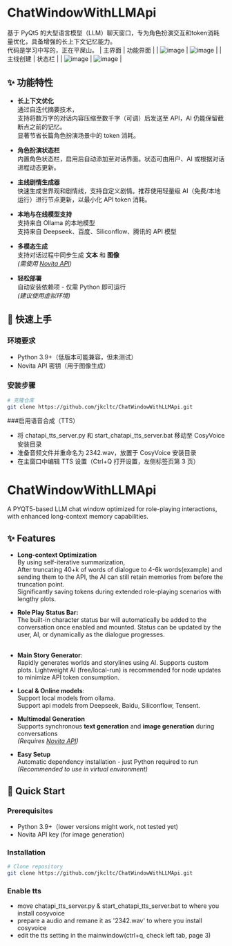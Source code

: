 # ChatWindowWithLLMApi
 
基于 PyQt5 的大型语言模型（LLM）聊天窗口，专为角色扮演交互和token消耗量优化，具备增强的长上下文记忆能力。  
代码是学习中写的，正在平屎山。
| 主界面 | 功能界面 |
| ![image](https://github.com/user-attachments/assets/12cbf534-134a-4f29-9062-cce77bd48d71) | ![image](https://github.com/user-attachments/assets/ae804710-bb81-4c3c-991e-ece9861da15e) |
| 主线创建 | 状态栏 |
| ![image](https://github.com/user-attachments/assets/8929c332-75f1-4f87-92ec-dcccfa347baf) | ![image](https://github.com/user-attachments/assets/1ed9c2d8-0eb3-4ef4-a130-9747c159b66f) |


## ✨ 功能特性
 
- **长上下文优化**  
  通过自迭代摘要技术，  
  支持将数万字的对话内容压缩至数千字（可调）后发送至 API，AI 仍能保留截断点之前的记忆。  
  显著节省长篇角色扮演场景中的 token 消耗。  
 
- **角色扮演状态栏**  
  内置角色状态栏，启用后自动添加至对话界面。状态可由用户、AI 或根据对话进程动态更新。  
 
- **主线剧情生成器**  
  快速生成世界观和剧情线，支持自定义剧情。推荐使用轻量级 AI（免费/本地运行）进行节点更新，以最小化 API token 消耗。  
 
- **本地与在线模型支持**  
  支持来自 Ollama 的本地模型  
  支持来自 Deepseek、百度、Siliconflow、腾讯的 API 模型  
 
- **多模态生成**  
  支持对话过程中同步生成 **文本** 和 **图像**  
  *(需使用 [Novita API](https://www.novita.ai/))* 
 
- **轻松部署**  
  自动安装依赖项 - 仅需 Python 即可运行  
  *(建议使用虚拟环境)*
 
## 🚀 快速上手
 
### 环境要求
- Python 3.9+（低版本可能兼容，但未测试）
- Novita API 密钥（用于图像生成）
 
### 安装步骤
```bash
# 克隆仓库
git clone https://github.com/jkcltc/ChatWindowWithLLMApi.git
```

###启用语音合成（TTS）  
- 将 chatapi_tts_server.py 和 start_chatapi_tts_server.bat 移动至 CosyVoice 安装目录
- 准备音频文件并重命名为 2342.wav，放置于 CosyVoice 安装目录
- 在主窗口中编辑 TTS 设置（Ctrl+Q 打开设置，左侧标签页第 3 页）

# ChatWindowWithLLMApi

A PYQT5-based LLM chat window optimized for role-playing interactions, with enhanced long-context memory capabilities.

## ✨ Features

- **Long-context Optimization**  
  By using self-iterative summarization,  
  After truncating 40+k of words of dialogue to 4-6k words(example) and sending them to the API, the AI can still retain memories from before the truncation point.  
  Significantly saving tokens during extended role-playing scenarios with lengthy plots.  

- **Role Play Status Bar:**  
  The built-in character status bar will automatically be added to the conversation once enabled and mounted. Status can be updated by the user, AI, or dynamically as the dialogue progresses.  
﻿
- **Main Story Generator**:  
  Rapidly generates worlds and storylines using AI. Supports custom plots. Lightweight AI (free/local-run) is recommended for node updates to minimize API token consumption.  

- **Local & Online models**:  
  Support local models from ollama.  
  Support api models from Deepseek, Baidu, Siliconflow, Tensent.  

- **Multimodal Generation**  
  Supports synchronous **text generation** and **image generation** during conversations  
  *(Requires [Novita API](https://www.novita.ai/))* 

- **Easy Setup**  
  Automatic dependency installation - just Python required to run  
  *(Recommended to use in virtual environment)*

## 🚀 Quick Start

### Prerequisites
- Python 3.9+（lower versions might work, not tested yet)
- Novita API key (for image generation)

### Installation
```bash
# Clone repository
git clone https://github.com/jkcltc/ChatWindowWithLLMApi.git
```

### Enable tts
-  move chatapi_tts_server.py & start_chatapi_tts_server.bat to where you install cosyvoice
-  prepare a audio and remane it as '2342.wav' to where you install cosyvoice
-  edit the tts setting in the mainwindow(ctrl+q, check left tab, page 3)

